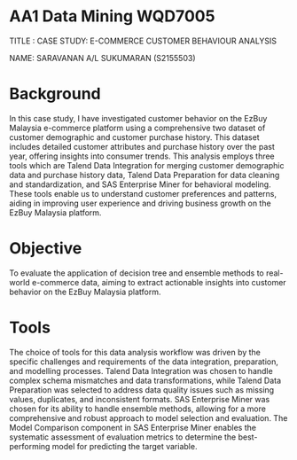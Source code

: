 # AA1 Data Mining WQD7005

TITLE : CASE STUDY: E-COMMERCE CUSTOMER BEHAVIOUR ANALYSIS

NAME:	SARAVANAN A/L SUKUMARAN (S2155503)

# Background
In this case study, I have investigated customer behavior on the EzBuy Malaysia e-commerce platform using a comprehensive two dataset of customer demographic and customer purchase history. This dataset includes detailed customer attributes and purchase history over the past year, offering insights into consumer trends. This analysis employs three tools which are Talend Data Integration for merging customer demographic data and purchase history data, Talend Data Preparation for data cleaning and standardization, and SAS Enterprise Miner for behavioral modeling. These tools enable us to understand customer preferences and patterns, aiding in improving user experience and driving business growth on the EzBuy Malaysia platform.

# Objective
To evaluate the application of decision tree and ensemble methods to real-world e-commerce data, aiming to extract actionable insights into customer behavior on the EzBuy Malaysia platform.

# Tools
The choice of tools for this data analysis workflow was driven by the specific challenges and requirements of the data integration, preparation, and modelling processes. Talend Data Integration was chosen to handle complex schema mismatches and data transformations, while Talend Data Preparation was selected to address data quality issues such as missing values, duplicates, and inconsistent formats. SAS Enterprise Miner was chosen for its ability to handle ensemble methods, allowing for a more comprehensive and robust approach to model selection and evaluation. The Model Comparison component in SAS Enterprise Miner enables the systematic assessment of evaluation metrics to determine the best-performing model for predicting the target variable.
